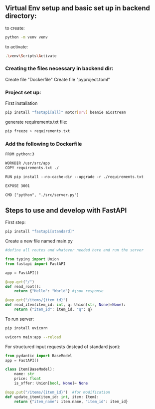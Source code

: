 ## Virtual Env setup and basic set up in backend directory:
to create:
```bash
python -m venv venv
```
to activate:
```bash
.\venv\Scripts\Activate
```
### Creating the files necessary in backend dir:
Create file "Dockerfile" 
Create file "pyproject.toml"

### Project set up:
First installation
```bash
pip install "fastapi[all]" motor[srv] beanie aiostream
```
generate requirements.txt file:
```bash
pip freeze > requirements.txt
```
### Add the following to Dockerfile

```txt
FROM python:3

WORKDIR /usr/src/app
COPY requirements.txt ./

RUN pip install --no-cache-dir --upgrade -r ./requirements.txt

EXPOSE 3001

CMD ["python", "./src/server.py"]
```

## Steps to use and develop with FastAPI

First step:
```bash
pip install "fastapi[standard]"
```
Create a new file named main.py

```python
#define all routes and whatever needed here and run the server

from typing import Union
from fastapi import FastAPI

app = FastAPI()

@app.get("/")
def read_root():
    return {"Hello": "World"} #json response

@app.get("/items/{item_id}")
def read_item(item_id: int, q: Union[str, None]=None):
    return {"item_id": item_id, "q": q}

```
To run server:
```bash
pip install uvicorn
```
```bash
uvicorn main:app --reload
```

For structured input requests (instead of standard json):
```python
from pydantic import BaseModel
app = FastAPI()

class Item(BaseModel):
    name: str
    price: float
    is_offer: Union[bool, None]= None

@app.put("/items/{item_id}")  #for modification
def update_item(item_id: int, item: Item):
    return {"item_name": item.name, "item_id": item_id}

```
